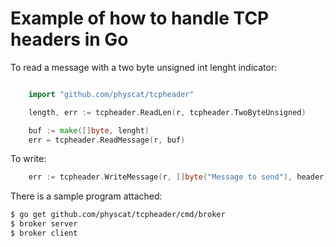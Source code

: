 # Example of how to handle TCP headers in Go

To read a message with a two byte unsigned int lenght indicator:
```go

    import "github.com/physcat/tcpheader"

    length, err := tcpheader.ReadLen(r, tcpheader.TwoByteUnsigned)

    buf := make([]byte, lenght)
    err = tcpheader.ReadMessage(r, buf)
```

To write:
```go
    err := tcpheader.WriteMessage(r, []byte("Message to send"), header)
```

There is a sample program attached:
```bash
$ go get github.com/physcat/tcpheader/cmd/broker
$ broker server
$ broker client
```
